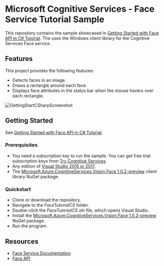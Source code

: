 # Microsoft Cognitive Services - Face Service Tutorial Sample

This repository contains the sample showcased in [Getting Started with Face API in C# Tutorial](https://docs.microsoft.com/en-us/azure/cognitive-services/face/tutorials/faceapiincsharptutorial#fullsource). The uses the Windows client library for the Cognitive Services Face service.

## Features

This project provides the following features:

* Detects faces in an image.
* Draws a rectangle around each face.
* Displays face attributes in the status bar when the mouse hovers over each rectangle.

![GettingStartCSharpScreenshot](https://docs.microsoft.com/en-us/azure/cognitive-services/face/images/getting-started-cs-detected.png)

## Getting Started

See [Getting Started with Face API in C# Tutorial](https://docs.microsoft.com/en-us/azure/cognitive-services/face/tutorials/faceapiincsharptutorial#fullsource).

### Prerequisites

- You need a subscription key to run the sample. You can get free trial subscription keys from [Try Cognitive Services](https://azure.microsoft.com/try/cognitive-services/?api=face-api).
- Any edition of [Visual Studio 2015 or 2017](https://www.visualstudio.com/downloads/).
- The [Microsoft.Azure.CognitiveServices.Vision.Face 1.0.2-preview](https://www.nuget.org/packages/Microsoft.Azure.CognitiveServices.Vision.Face/1.0.2-preview) client library NuGet package.

### Quickstart

- Clone or download the repository.
- Navigate to the *FaceTutorialCS* folder.
- Double-click the *FaceTutorialCS.sln* file, which opens Visual Studio.
- Install the [Microsoft.Azure.CognitiveServices.Vision.Face 1.0.2-preview](https://www.nuget.org/packages/Microsoft.Azure.CognitiveServices.Vision.Face/1.0.2-preview) NuGet package.
- Run the program.

## Resources

- [Face Service Documentation](https://docs.microsoft.com/en-us/azure/cognitive-services/face/)
- [Face API](https://docs.microsoft.com/en-us/azure/cognitive-services/face/apireference)
